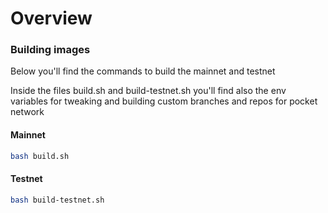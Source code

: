 # Overview


### Building images
Below you'll find the commands to build the mainnet and testnet 


Inside the files build.sh and build-testnet.sh you'll find also the env variables for tweaking and building custom branches and repos for pocket network 


#### Mainnet


```bash
bash build.sh
```



#### Testnet


```bash
bash build-testnet.sh
```



